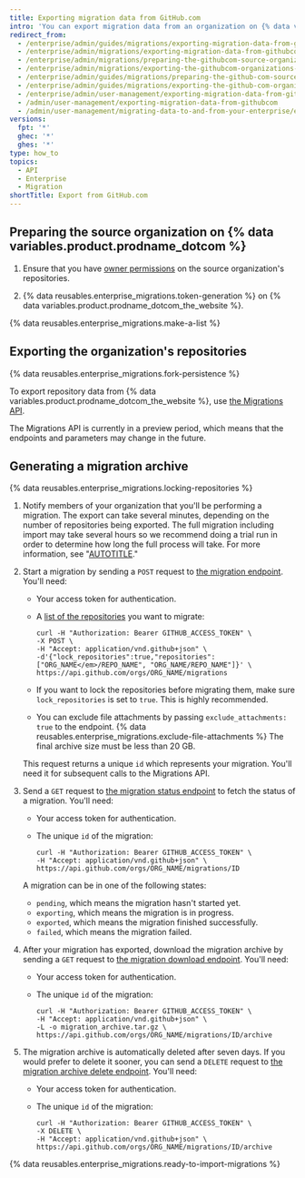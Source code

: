 ```yaml
---
title: Exporting migration data from GitHub.com
intro: 'You can export migration data from an organization on {% data variables.product.prodname_dotcom_the_website %} by using the API to select repositories to migrate, then generating a migration archive that you can import into a {% data variables.product.prodname_ghe_server %} instance.'
redirect_from:
  - /enterprise/admin/guides/migrations/exporting-migration-data-from-github-com
  - /enterprise/admin/migrations/exporting-migration-data-from-githubcom
  - /enterprise/admin/migrations/preparing-the-githubcom-source-organization
  - /enterprise/admin/migrations/exporting-the-githubcom-organizations-repositories
  - /enterprise/admin/guides/migrations/preparing-the-github-com-source-organization
  - /enterprise/admin/guides/migrations/exporting-the-github-com-organization-s-repositories
  - /enterprise/admin/user-management/exporting-migration-data-from-githubcom
  - /admin/user-management/exporting-migration-data-from-githubcom
  - /admin/user-management/migrating-data-to-and-from-your-enterprise/exporting-migration-data-from-githubcom
versions:
  fpt: '*'
  ghec: '*'
  ghes: '*'
type: how_to
topics:
  - API
  - Enterprise
  - Migration
shortTitle: Export from GitHub.com
---
```

## Preparing the source organization on {% data variables.product.prodname_dotcom %}

1. Ensure that you have [owner permissions](/organizations/managing-peoples-access-to-your-organization-with-roles/roles-in-an-organization) on the source organization's repositories.

1. {% data reusables.enterprise_migrations.token-generation %} on {% data variables.product.prodname_dotcom_the_website %}.

{% data reusables.enterprise_migrations.make-a-list %}

## Exporting the organization's repositories

{% data reusables.enterprise_migrations.fork-persistence %}

To export repository data from {% data variables.product.prodname_dotcom_the_website %}, use [the Migrations API](/free-pro-team@latest/rest/migrations).

The Migrations API is currently in a preview period, which means that the endpoints and parameters may change in the future.

## Generating a migration archive

{% data reusables.enterprise_migrations.locking-repositories %}

1. Notify members of your organization that you'll be performing a migration. The export can take several minutes, depending on the number of repositories being exported. The full migration including import may take several hours so we recommend doing a trial run in order to determine how long the full process will take. For more information, see "[AUTOTITLE](/migrations/using-ghe-migrator/about-ghe-migrator#types-of-migrations)."

1. Start a migration by sending a `POST` request to [the migration endpoint](/free-pro-team@latest/rest/migrations#start-an-organization-migration). You'll need:
    - Your access token for authentication.
    - A [list of the repositories](/free-pro-team@latest/rest/repos#list-organization-repositories) you want to migrate:

      ```shell
      curl -H "Authorization: Bearer GITHUB_ACCESS_TOKEN" \
      -X POST \
      -H "Accept: application/vnd.github+json" \
      -d'{"lock_repositories":true,"repositories":["ORG_NAME</em>/REPO_NAME", "ORG_NAME/REPO_NAME"]}' \
      https://api.github.com/orgs/ORG_NAME/migrations
      ```

    - If you want to lock the repositories before migrating them, make sure `lock_repositories` is set to `true`. This is highly recommended.
    - You can exclude file attachments by passing `exclude_attachments: true` to the endpoint. {% data reusables.enterprise_migrations.exclude-file-attachments %} The final archive size must be less than 20 GB.

   This request returns a unique `id` which represents your migration. You'll need it for subsequent calls to the Migrations API.

1. Send a `GET` request to [the migration status endpoint](/free-pro-team@latest/rest/migrations#get-an-organization-migration-status) to fetch the status of a migration. You'll need:
    - Your access token for authentication.
    - The unique `id` of the migration:

      ```shell
      curl -H "Authorization: Bearer GITHUB_ACCESS_TOKEN" \
      -H "Accept: application/vnd.github+json" \
      https://api.github.com/orgs/ORG_NAME/migrations/ID
      ```

   A migration can be in one of the following states:
   - `pending`, which means the migration hasn't started yet.
   - `exporting`, which means the migration is in progress.
   - `exported`, which means the migration finished successfully.
   - `failed`, which means the migration failed.

1. After your migration has exported, download the migration archive by sending a `GET` request to [the migration download endpoint](/free-pro-team@latest/rest/migrations#download-an-organization-migration-archive). You'll need:
    - Your access token for authentication.
    - The unique `id` of the migration:

      ```shell
      curl -H "Authorization: Bearer GITHUB_ACCESS_TOKEN" \
      -H "Accept: application/vnd.github+json" \
      -L -o migration_archive.tar.gz \
      https://api.github.com/orgs/ORG_NAME/migrations/ID/archive
      ```

1. The migration archive is automatically deleted after seven days. If you would prefer to delete it sooner, you can send a `DELETE` request to [the migration archive delete endpoint](/free-pro-team@latest/rest/migrations#delete-an-organization-migration-archive). You'll need:
    - Your access token for authentication.
    - The unique `id` of the migration:

      ```shell
      curl -H "Authorization: Bearer GITHUB_ACCESS_TOKEN" \
      -X DELETE \
      -H "Accept: application/vnd.github+json" \
      https://api.github.com/orgs/ORG_NAME/migrations/ID/archive
      ```

{% data reusables.enterprise_migrations.ready-to-import-migrations %}

